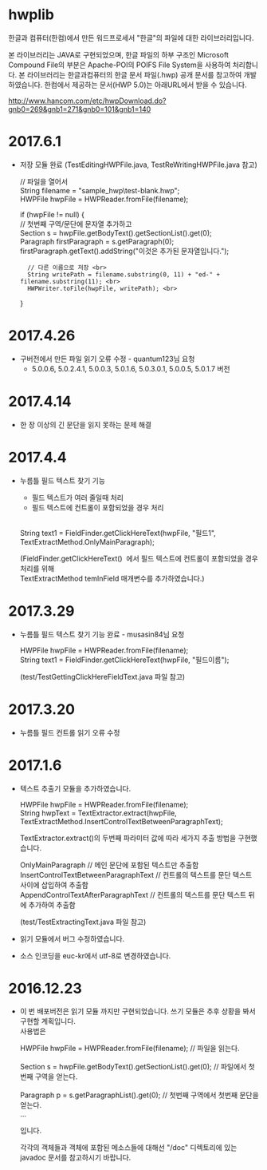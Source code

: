 # hwplib

한글과 컴퓨터(한컴)에서 만든 워드프로세서 "한글"의 파일에 대한 라이브러리입니다.

본 라이브러리는 JAVA로 구현되었으며, 한글 파일의 하부 구조인 Microsoft Compound File의 부분은 Apache-POI의 POIFS File System을 사용하여 처리합니다.
본 라이브러리는 한글과컴퓨터의 한글 문서 파일(.hwp) 공개 문서를 참고하여 개발하였습니다. 한컴에서 제공하는 문서(HWP 5.0)는 아래URL에서 받을 수 있습니다. 

http://www.hancom.com/etc/hwpDownload.do?gnb0=269&gnb1=271&gnb0=101&gnb1=140

2017.6.1
=========================================================================================
* 저장 모듈 완료 (TestEditingHWPFile.java, TestReWritingHWPFile.java 참고) <br>
		
	// 파일을 열어서 <br>
	String filename = "sample_hwp\\test-blank.hwp"; <br>
	HWPFile hwpFile = HWPReader.fromFile(filename); <br>
	
	if (hwpFile != null) { <br>
	    // 첫번째 구역/문단에 문자열 추가하고 <br> 
		Section s = hwpFile.getBodyText().getSectionList().get(0); <br>
		Paragraph firstParagraph = s.getParagraph(0); <br>
		firstParagraph.getText().addString("이것은 추가된 문자열입니다."); <br>

		// 다른 이름으로 저장 <br>
		String writePath = filename.substring(0, 11) + "ed-" + filename.substring(11); <br>
		HWPWriter.toFile(hwpFile, writePath); <br>
	} <br>

2017.4.26
=========================================================================================
* 구버전에서 만든 파일 읽기 오류 수정 - quantum123님 요청 <br>
	- 5.0.0.6, 5.0.2.4.1, 5.0.0.3, 5.0.1.6, 5.0.3.0.1, 5.0.0.5, 5.0.1.7 버전 <br>

2017.4.14
=========================================================================================
* 한 장 이상의 긴 문단을 읽지 못하는 문제 해결 <br>

2017.4.4
=========================================================================================
* 누름틀 필드 텍스트 찾기 기능 <br>
	- 필드 텍스트가 여러 줄일때 처리 <br>		
	- 필드 텍스트에 컨트롤이 포함되었을 경우 처리 <br>  

	String text1 = FieldFinder.getClickHereText(hwpFile, "필드1", TextExtractMethod.OnlyMainParagraph); <br>
	
	(FieldFinder.getClickHereText()  에서 필드 텍스트에 컨트롤이 포함되었을 경우 처리를 위해 <br>
	 TextExtractMethod temInField 매개변수를 추가하였습니다.) <br>

2017.3.29
=========================================================================================
* 누름틀 필드 텍스트 찾기 기능 완료 - musasin84님 요청<br>

	HWPFile hwpFile = HWPReader.fromFile(filename);<br>
	String text1 = FieldFinder.getClickHereText(hwpFile, "필드이름"); <br> 

	(test/TestGettingClickHereFieldText.java 파일 참고)<br> 

2017.3.20
=========================================================================================
* 누름틀 필드 컨트롤 읽기 오류 수정


2017.1.6
=========================================================================================

* 텍스트 추출기 모듈을 추가하였습니다. <br>

	HWPFile hwpFile = HWPReader.fromFile(filename); <br>
	String hwpText = TextExtractor.extract(hwpFile, TextExtractMethod.InsertControlTextBetweenParagraphText); <br> 
	
 	TextExtractor.extract()의 두번째 파라미터 값에 따라 세가지 추출 방법을 구현했습니다. <br>
	
	OnlyMainParagraph // 메인 문단에 포함된 텍스트만 추출함 <br>
	InsertControlTextBetweenParagraphText // 컨트롤의 텍스트를 문단 텍스트 사이에 삽입하여 추출함 <br>
	AppendControlTextAfterParagraphText // 컨트롤의 텍스트를 문단 텍스트 뒤에 추가하여 추출함 <br>

	(test/TestExtractingText.java 파일 참고)<br> 

* 읽기 모듈에서 버그 수정하였습니다. <br>

* 소스 인코딩을 euc-kr에서 utf-8로 변경하였습니다. <br>


2016.12.23 
=========================================================================================
* 이 번 배포버전은 읽기 모듈 까지만 구현되었습니다. 쓰기 모듈은 추후 상황을 봐서 구현할 계획입니다. <br>
	사용법은  <br>
	
	HWPFile hwpFile = HWPReader.fromFile(filename);  			// 파일을 읽는다. <br>	
	Section s = hwpFile.getBodyText().getSectionList().get(0); 		// 파일에서 첫번째 구역을 얻는다. <br>	
	Paragraph p = s.getParagraphList().get(0);				// 첫번째 구역에서 첫번째 문단을 얻는다. <br>
	...		
	
	입니다. <br>
	
	각각의 객체들과 객체에 포함된 메소스들에 대해선 "/doc" 디렉토리에 있는 javadoc 문서를 참고하시기 바랍니다.  <br>
